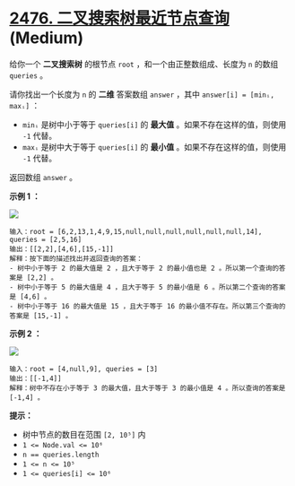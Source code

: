 # [2476. 二叉搜索树最近节点查询][link] (Medium)

[link]: https://leetcode.cn/problems/closest-nodes-queries-in-a-binary-search-tree/

给你一个 **二叉搜索树** 的根节点 `root` ，和一个由正整数组成、长度为 `n` 的数组 `queries` 。

请你找出一个长度为 `n` 的 **二维** 答案数组 `answer` ，其中 `answer[i] = [minᵢ, maxᵢ]` ：

- `minᵢ` 是树中小于等于 `queries[i]` 的 **最大值** 。如果不存在这样的值，则使用 `-1` 代替。
- `maxᵢ` 是树中大于等于 `queries[i]` 的 **最小值** 。如果不存在这样的值，则使用 `-1` 代替。

返回数组 `answer` 。

**示例 1 ：**

![](https://assets.leetcode.com/uploads/2022/09/28/bstreeedrawioo.png)

```
输入：root = [6,2,13,1,4,9,15,null,null,null,null,null,null,14], queries = [2,5,16]
输出：[[2,2],[4,6],[15,-1]]
解释：按下面的描述找出并返回查询的答案：
- 树中小于等于 2 的最大值是 2 ，且大于等于 2 的最小值也是 2 。所以第一个查询的答案是 [2,2] 。
- 树中小于等于 5 的最大值是 4 ，且大于等于 5 的最小值是 6 。所以第二个查询的答案是 [4,6] 。
- 树中小于等于 16 的最大值是 15 ，且大于等于 16 的最小值不存在。所以第三个查询的答案是 [15,-1] 。

```

**示例 2 ：**

![](https://assets.leetcode.com/uploads/2022/09/28/bstttreee.png)

```
输入：root = [4,null,9], queries = [3]
输出：[[-1,4]]
解释：树中不存在小于等于 3 的最大值，且大于等于 3 的最小值是 4 。所以查询的答案是 [-1,4] 。

```

**提示：**

- 树中节点的数目在范围 `[2, 10⁵]` 内
- `1 <= Node.val <= 10⁶`
- `n == queries.length`
- `1 <= n <= 10⁵`
- `1 <= queries[i] <= 10⁶`
